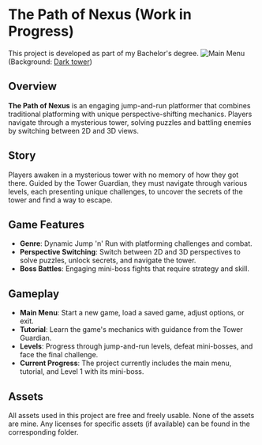 # The Path of Nexus (Work in Progress)

This project is developed as part of my Bachelor's degree.
![Main Menu](https://github.com/user-attachments/assets/97b5b64a-6670-47ef-8180-27cc521a1eeb)
(Background: [Dark tower](https://www.deviantart.com/aleha84/art/Dark-tower-in-the-sky-912112799))
## Overview

**The Path of Nexus** is an engaging jump-and-run platformer that combines traditional platforming with unique perspective-shifting mechanics. Players navigate through a mysterious tower, solving puzzles and battling enemies by switching between 2D and 3D views.

## Story

Players awaken in a mysterious tower with no memory of how they got there. Guided by the Tower Guardian, they must navigate through various levels, each presenting unique challenges, to uncover the secrets of the tower and find a way to escape.

## Game Features

- **Genre**: Dynamic Jump 'n' Run with platforming challenges and combat.
- **Perspective Switching**: Switch between 2D and 3D perspectives to solve puzzles, unlock secrets, and navigate the tower.
- **Boss Battles**: Engaging mini-boss fights that require strategy and skill.
  
## Gameplay

- **Main Menu**: Start a new game, load a saved game, adjust options, or exit.
- **Tutorial**: Learn the game's mechanics with guidance from the Tower Guardian.
- **Levels**: Progress through jump-and-run levels, defeat mini-bosses, and face the final challenge.
- **Current Progress**: The project currently includes the main menu, tutorial, and Level 1 with its mini-boss.

## Assets

All assets used in this project are free and freely usable. None of the assets are mine. Any licenses for specific assets (if available) can be found in the corresponding folder.

